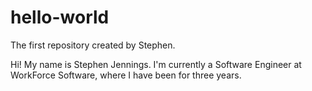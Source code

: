 # hello-world
The first repository created by Stephen.

Hi! My name is Stephen Jennings. I'm currently a Software Engineer at WorkForce Software, where I have been for three years.
